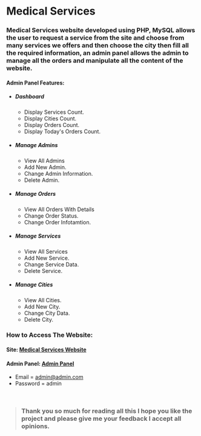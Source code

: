# Medical Services

### Medical Services website developed using PHP, MySQL allows the user to request a service from the site and choose from many services we offers and then choose the city then fill all the required information, an admin panel allows the admin to manage all the orders and manipulate all the content of the website.

#### Admin Panel Features:

- ##### Dashboard
  - Display Services Count.
  - Display Cities Count.
  - Display Orders Count.
  - Display Today's Orders Count.

- ##### Manage Admins
  - View All Admins
  - Add New Admin.
  - Change Admin Information.
  - Delete Admin.

- ##### Manage Orders
  - View All Orders With Details
  - Change Order Status.
  - Change Order Infotamtion.

- ##### Manage Services
  - View All Services
  - Add New Service.
  - Change Service Data.
  - Delete Service.

- ##### Manage Cities
  - View All Cities.
  - Add New City.
  - Change City Data.
  - Delete City.

### How to Access The Website:
#### Site: <a href="http://smilemedical.epizy.com/" target="_blank">Medical Services Website</a>

#### Admin Panel: <a href="http://smilemedical.epizy.com/admin" target="_blank">Admin Panel</a>
  - Email = admin@admin.com
  - Password = admin
<br>

> ### Thank you so much for reading all this I hope you like the project and please give me your feedback I accept all opinions.